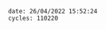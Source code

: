 

                date: 26/04/2022 15:52:24
                cycles: 110220

                         
